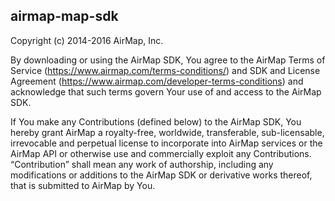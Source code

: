 ## airmap-map-sdk

Copyright (c) 2014-2016 AirMap, Inc.

By downloading or using the AirMap SDK, You agree to the AirMap Terms of Service (https://www.airmap.com/terms-conditions/) and SDK and License Agreement (https://www.airmap.com/developer-terms-conditions) and acknowledge that such terms govern Your use of and access to the AirMap SDK.

If You make any Contributions (defined below) to the AirMap SDK, You hereby grant AirMap a royalty-free, worldwide, transferable, sub-licensable, irrevocable and perpetual license to incorporate into AirMap services or the AirMap API or otherwise use and commercially exploit any Contributions. “Contribution” shall mean any work of authorship, including any modifications or additions to the AirMap SDK or derivative works thereof, that is submitted to AirMap by You.
